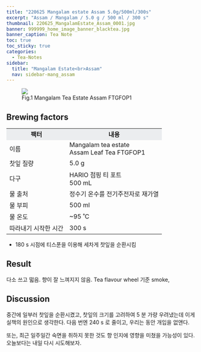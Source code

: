 ```yaml
---
title: "220625 Mangalam estate Assam 5.0g/500ml/300s"
excerpt: "Assam / Mangalam / 5.0 g / 500 ml / 300 s"
thumbnail: 220625_MangalamEstate_Assam_0001.jpg
banner: 999999_home_image_banner_blacktea.jpg
banner_caption: Tea Note
toc: true
toc_sticky: true
categories:
  - Tea-Notes
sidebar:
  title: "Mangalam Estate<br>Assam"
  nav: sidebar-mang_assam
---
```


<figure class="align-center">
  <a href="{{ site.url }}{{ site.baseurl }}/assets/images/220625_MangalamEstate_Assam_0000.png">
  <img src="{{ site.url }}{{ site.baseurl }}/assets/images/220625_MangalamEstate_Assam_0000.png">
  </a>
  <figcaption>
  Fig.1 Mangalam Tea Estate Assam FTGFOP1
  </figcaption>
</figure>

## Brewing factors

<div align="center">
  <table align = "center" >
      <tr bgcolor="#ebedef" align ="center">
      <td><b>팩터</b></td>
      <td><b>내용</b></td>
      </tr>
      <tr>
      <td>이름</td>
      <td>Mangalam tea estate<br>Assam Leaf Tea FTGFOP1</td>
      </tr>
      <tr>
      <td>찻잎 질량</td>
      <td>5.0 g</td>
      </tr>
      <tr>
      <td>다구</td>
      <td>HARIO 점핑 티 포트<br>500 mL</td>
      </tr>
      <tr>
    <td>물 출처</td>
      <td>정수기 온수를 전기주전자로 재가열</td>
      </tr>
      <tr>
    <td>물 부피</td>
      <td>500 ml</td>
      </tr>
      <tr>
    <td>물 온도</td>
      <td>~95 ˚C</td>
      </tr>
      <tr>
    <td>따라내기 시작한 시간</td>
      <td>300 s</td>
      </tr>
  </table>
</div>

* 180 s 시점에 티스푼을 이용해 세차게 찻잎을 순환시킴

## Result

다소 쓰고 떫음. 향이 잘 느껴지지 않음. Tea flavour wheel 기준 smoke,

## Discussion

중간에 일부러 찻잎을 순환시켰고, 찻잎의 크기를 고려하여 5 분 가량 우려냈는데 이게 실책의 원인으로 생각한다. 다음 번엔 240 s 로 줄이고, 우리는 동안 개입을 없앤다.

또는, 최근 일주일간 숙면을 취하지 못한 것도 향 인지에 영향을 미쳤을 가능성이 있다. 오늘보다는 내일 다시 시도해보자.
